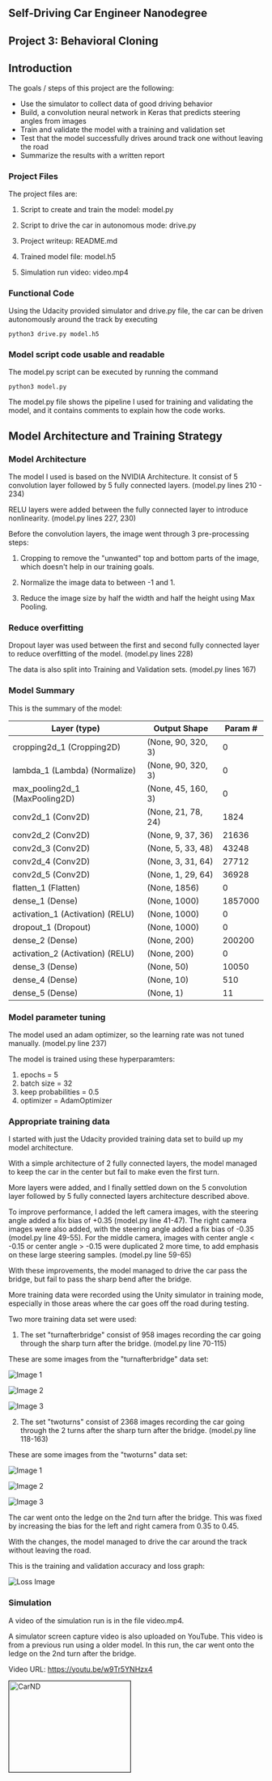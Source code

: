 ## Self-Driving Car Engineer Nanodegree

## Project 3: Behavioral Cloning

## Introduction

The goals / steps of this project are the following:
* Use the simulator to collect data of good driving behavior
* Build, a convolution neural network in Keras that predicts steering angles from images
* Train and validate the model with a training and validation set
* Test that the model successfully drives around track one without leaving the road
* Summarize the results with a written report

### Project Files

The project files are:

1. Script to create and train the model: model.py

2. Script to drive the car in autonomous mode: drive.py

3. Project writeup: README.md

4. Trained model file: model.h5

5. Simulation run video: video.mp4

### Functional Code

Using the Udacity provided simulator and drive.py file, the car can be driven autonomously around the track by executing

```
python3 drive.py model.h5
```

### Model script code usable and readable

The model.py script can be executed by running the command

```
python3 model.py
```

The model.py file shows the pipeline I used for training and validating the model, and it contains comments to explain how the code works.

## Model Architecture and Training Strategy

### Model Architecture

The model I used is based on the NVIDIA Architecture. It consist of 5 convolution layer followed by 5 fully connected layers. (model.py lines 210 - 234)

RELU layers were added between the fully connected layer to introduce nonlinearity. (model.py lines 227, 230)

Before the convolution layers, the image went through 3 pre-processing steps:

1. Cropping to remove the "unwanted" top and bottom parts of the image, which doesn't help in our training goals.

2. Normalize the image data to between -1 and 1.

3. Reduce the image size by half the width and half the height using Max Pooling.



### Reduce overfitting

Dropout layer was used between the first and second fully connected layer to reduce overfitting of the model. (model.py lines 228)

The data is also split into Training and Validation sets. (model.py lines 167)

### Model Summary

This is the summary of the model:

| Layer (type)  | Output Shape  | Param #   |
| ----- | ----- | ----- |
| cropping2d_1 (Cropping2D) |   (None, 90, 320, 3)    |    0         |
| lambda_1 (Lambda) (Normalize)  |        (None, 90, 320, 3) |       0        |
| max_pooling2d_1 (MaxPooling2D) | (None, 45, 160, 3)  |      0         |
| conv2d_1 (Conv2D)   |         (None, 21, 78, 24)  |      1824      |
| conv2d_2 (Conv2D)  |          (None, 9, 37, 36)  |       21636     |
| conv2d_3 (Conv2D)  |          (None, 5, 33, 48) |        43248     |
| conv2d_4 (Conv2D)        |    (None, 3, 31, 64)  |       27712     |
| conv2d_5 (Conv2D) |           (None, 1, 29, 64) |        36928    |
| flatten_1 (Flatten)  |        (None, 1856) |             0    |     
| dense_1 (Dense)  |            (None, 1000)         |     1857000   |
| activation_1 (Activation) (RELU) |   (None, 1000)  |            0         |
| dropout_1 (Dropout) |         (None, 1000)       |       0   |      
| dense_2 (Dense)   |           (None, 200)  |             200200    |
| activation_2 (Activation) (RELU) |  (None, 200)  |             0         |
| dense_3 (Dense) |             (None, 50)              |  10050     |
| dense_4 (Dense) |             (None, 10)  |              510       |
| dense_5 (Dense)  |            (None, 1)              |   11     |

### Model parameter tuning

The model used an adam optimizer, so the learning rate was not tuned manually. (model.py line 237)

The model is trained using these hyperparamters:

1. epochs = 5
2. batch size = 32
3. keep probabilities = 0.5
4. optimizer = AdamOptimizer

### Appropriate training data

I started with just the Udacity provided training data set to build up my model architecture.

With a simple architecture of 2 fully connected layers, the model managed to keep the car in the center but fail to make even the first turn.

More layers were added, and I finally settled down on the 5 convolution layer followed by 5 fully connected layers architecture described above.

To improve performance, I added the left camera images, with the steering angle added a fix bias of +0.35 (model.py line 41-47). The right camera images were also added, with the steering angle added a fix bias of -0.35 (model.py line 49-55). For the middle camera, images with center angle < -0.15 or center angle > -0.15 were duplicated 2 more time, to add emphasis on these large steering samples. (model.py line 59-65)

With these improvements, the model managed to drive the car pass the bridge, but fail to pass the sharp bend after the bridge.

More training data were recorded using the Unity simulator in training mode, especially in those areas where the car goes off the road during testing.

Two more training data set were used:

1. The set "turnafterbridge" consist of 958 images recording the car going through the sharp turn after the bridge. (model.py line 70-115)

These are some images from the "turnafterbridge" data set:

![Image 1](https://github.com/ongchinkiat/SDCND-Project3/raw/master/turnafterbridge-center-1.jpg "Image 1")

![Image 2](https://github.com/ongchinkiat/SDCND-Project3/raw/master/turnafterbridge-center-2.jpg "Image 2")

![Image 3](https://github.com/ongchinkiat/SDCND-Project3/raw/master/turnafterbridge-center-3.jpg "Image 3")


2. The set "twoturns" consist of 2368 images recording the car going through the 2 turns after the sharp turn after the bridge. (model.py line 118-163)

These are some images from the "twoturns" data set:

![Image 1](https://github.com/ongchinkiat/SDCND-Project3/raw/master/twoturns-center-1.jpg "Image 1")

![Image 2](https://github.com/ongchinkiat/SDCND-Project3/raw/master/twoturns-center-2.jpg "Image 2")

![Image 3](https://github.com/ongchinkiat/SDCND-Project3/raw/master/twoturns-center-3.jpg "Image 3")

The car went onto the ledge on the 2nd turn after the bridge. This was fixed by increasing the bias for the left and right camera from 0.35 to 0.45.

With the changes, the model managed to drive the car around the track without leaving the road.

This is the training and validation accuracy and loss graph:

![Loss Image](https://github.com/ongchinkiat/SDCND-Project3/raw/master/model-loss.jpg "Loss Image")


### Simulation

A video of the simulation run is in the file video.mp4.

A simulator screen capture video is also uploaded on YouTube. This video is from a previous run using a older model. In this run, the car went onto the ledge on the 2nd turn after the bridge.

Video URL: https://youtu.be/w9Tr5YNHzx4

<a href="http://www.youtube.com/watch?feature=player_embedded&v=w9Tr5YNHzx4" target="_blank"><img src="http://img.youtube.com/vi/w9Tr5YNHzx4/0.jpg"
alt="CarND" width="240" height="180" border="1" /></a>
